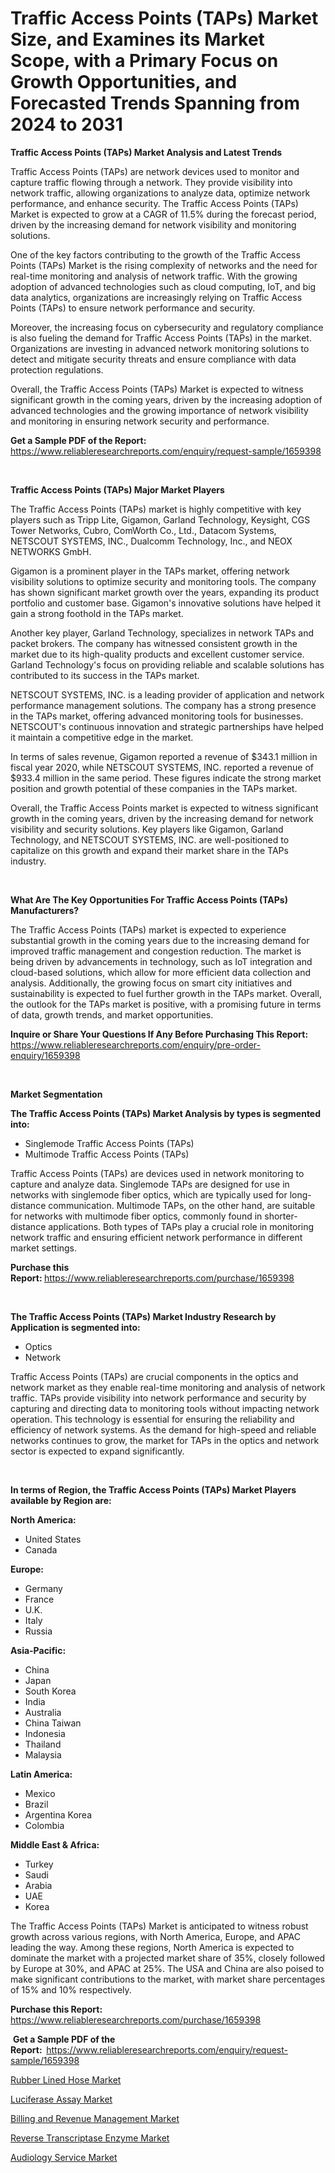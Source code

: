 <p><h1>Traffic Access Points (TAPs) Market Size, and Examines its Market Scope, with a Primary Focus on Growth Opportunities, and Forecasted Trends Spanning from 2024 to 2031</h1></p><p><strong>Traffic Access Points (TAPs) Market Analysis and Latest Trends</strong></p>
<p><p>Traffic Access Points (TAPs) are network devices used to monitor and capture traffic flowing through a network. They provide visibility into network traffic, allowing organizations to analyze data, optimize network performance, and enhance security. The Traffic Access Points (TAPs) Market is expected to grow at a CAGR of 11.5% during the forecast period, driven by the increasing demand for network visibility and monitoring solutions.</p><p>One of the key factors contributing to the growth of the Traffic Access Points (TAPs) Market is the rising complexity of networks and the need for real-time monitoring and analysis of network traffic. With the growing adoption of advanced technologies such as cloud computing, IoT, and big data analytics, organizations are increasingly relying on Traffic Access Points (TAPs) to ensure network performance and security.</p><p>Moreover, the increasing focus on cybersecurity and regulatory compliance is also fueling the demand for Traffic Access Points (TAPs) in the market. Organizations are investing in advanced network monitoring solutions to detect and mitigate security threats and ensure compliance with data protection regulations.</p><p>Overall, the Traffic Access Points (TAPs) Market is expected to witness significant growth in the coming years, driven by the increasing adoption of advanced technologies and the growing importance of network visibility and monitoring in ensuring network security and performance.</p></p>
<p><strong>Get a Sample PDF of the Report:&nbsp;</strong> <a href="https://www.reliableresearchreports.com/enquiry/request-sample/1659398">https://www.reliableresearchreports.com/enquiry/request-sample/1659398</a></p>
<p>&nbsp;</p>
<p><strong>Traffic Access Points (TAPs) Major Market Players</strong></p>
<p><p>The Traffic Access Points (TAPs) market is highly competitive with key players such as Tripp Lite, Gigamon, Garland Technology, Keysight, CGS Tower Networks, Cubro, ComWorth Co., Ltd., Datacom Systems, NETSCOUT SYSTEMS, INC., Dualcomm Technology, Inc., and NEOX NETWORKS GmbH. </p><p>Gigamon is a prominent player in the TAPs market, offering network visibility solutions to optimize security and monitoring tools. The company has shown significant market growth over the years, expanding its product portfolio and customer base. Gigamon's innovative solutions have helped it gain a strong foothold in the TAPs market.</p><p>Another key player, Garland Technology, specializes in network TAPs and packet brokers. The company has witnessed consistent growth in the market due to its high-quality products and excellent customer service. Garland Technology's focus on providing reliable and scalable solutions has contributed to its success in the TAPs market.</p><p>NETSCOUT SYSTEMS, INC. is a leading provider of application and network performance management solutions. The company has a strong presence in the TAPs market, offering advanced monitoring tools for businesses. NETSCOUT's continuous innovation and strategic partnerships have helped it maintain a competitive edge in the market.</p><p>In terms of sales revenue, Gigamon reported a revenue of $343.1 million in fiscal year 2020, while NETSCOUT SYSTEMS, INC. reported a revenue of $933.4 million in the same period. These figures indicate the strong market position and growth potential of these companies in the TAPs market.</p><p>Overall, the Traffic Access Points market is expected to witness significant growth in the coming years, driven by the increasing demand for network visibility and security solutions. Key players like Gigamon, Garland Technology, and NETSCOUT SYSTEMS, INC. are well-positioned to capitalize on this growth and expand their market share in the TAPs industry.</p></p>
<p>&nbsp;</p>
<p><strong>What Are The Key Opportunities For Traffic Access Points (TAPs) Manufacturers?</strong></p>
<p><p>The Traffic Access Points (TAPs) market is expected to experience substantial growth in the coming years due to the increasing demand for improved traffic management and congestion reduction. The market is being driven by advancements in technology, such as IoT integration and cloud-based solutions, which allow for more efficient data collection and analysis. Additionally, the growing focus on smart city initiatives and sustainability is expected to fuel further growth in the TAPs market. Overall, the outlook for the TAPs market is positive, with a promising future in terms of data, growth trends, and market opportunities.</p></p>
<p><strong>Inquire or Share Your Questions If Any Before Purchasing This Report:</strong> <a href="https://www.reliableresearchreports.com/enquiry/pre-order-enquiry/1659398">https://www.reliableresearchreports.com/enquiry/pre-order-enquiry/1659398</a></p>
<p>&nbsp;</p>
<p><strong>Market Segmentation</strong></p>
<p><strong>The Traffic Access Points (TAPs) Market Analysis by types is segmented into:</strong></p>
<p><ul><li>Singlemode Traffic Access Points (TAPs)</li><li>Multimode Traffic Access Points (TAPs)</li></ul></p>
<p><p>Traffic Access Points (TAPs) are devices used in network monitoring to capture and analyze data. Singlemode TAPs are designed for use in networks with singlemode fiber optics, which are typically used for long-distance communication. Multimode TAPs, on the other hand, are suitable for networks with multimode fiber optics, commonly found in shorter-distance applications. Both types of TAPs play a crucial role in monitoring network traffic and ensuring efficient network performance in different market settings.</p></p>
<p><strong>Purchase this Report:&nbsp;</strong><a href="https://www.reliableresearchreports.com/purchase/1659398">https://www.reliableresearchreports.com/purchase/1659398</a></p>
<p>&nbsp;</p>
<p><strong>The Traffic Access Points (TAPs) Market Industry Research by Application is segmented into:</strong></p>
<p><ul><li>Optics</li><li>Network</li></ul></p>
<p><p>Traffic Access Points (TAPs) are crucial components in the optics and network market as they enable real-time monitoring and analysis of network traffic. TAPs provide visibility into network performance and security by capturing and directing data to monitoring tools without impacting network operation. This technology is essential for ensuring the reliability and efficiency of network systems. As the demand for high-speed and reliable networks continues to grow, the market for TAPs in the optics and network sector is expected to expand significantly.</p></p>
<p>&nbsp;</p>
<p><strong>In terms of Region, the Traffic Access Points (TAPs) Market Players available by Region are:</strong></p>
<p>
    <p> <strong> North America: </strong>
        <ul>
            <li>United States</li>
            <li>Canada</li>
        </ul>
        </p> 
    <p> <strong> Europe: </strong>
        <ul>
            <li>Germany</li>
            <li>France</li>
            <li>U.K.</li>
            <li>Italy</li>
            <li>Russia</li>
        </ul>
        </p> 
    <p> <strong> Asia-Pacific: </strong>
        <ul>
            <li>China</li>
            <li>Japan</li>
            <li>South Korea</li>
            <li>India</li>
            <li>Australia</li>
            <li>China Taiwan</li>
            <li>Indonesia</li>
            <li>Thailand</li>
            <li>Malaysia</li>
        </ul>
        </p> 
    <p> <strong> Latin America: </strong>
        <ul>
            <li>Mexico</li>
            <li>Brazil</li>
            <li>Argentina Korea</li>
            <li>Colombia</li>
        </ul>
        </p> 
    <p> <strong> Middle East & Africa: </strong>
        <ul>
            <li>Turkey</li>
            <li>Saudi</li>
            <li>Arabia</li>
            <li>UAE</li>
            <li>Korea</li>
        </ul>
    </p>
    </p>
<p><p>The Traffic Access Points (TAPs) Market is anticipated to witness robust growth across various regions, with North America, Europe, and APAC leading the way. Among these regions, North America is expected to dominate the market with a projected market share of 35%, closely followed by Europe at 30%, and APAC at 25%. The USA and China are also poised to make significant contributions to the market, with market share percentages of 15% and 10% respectively.</p></p>
<p><strong>Purchase this Report: </strong><a href="https://www.reliableresearchreports.com/purchase/1659398">https://www.reliableresearchreports.com/purchase/1659398</a></p>
<p>&nbsp;<strong>Get a Sample PDF of the Report:&nbsp;&nbsp;</strong><a href="https://www.reliableresearchreports.com/enquiry/request-sample/1659398">https://www.reliableresearchreports.com/enquiry/request-sample/1659398</a></p>
<p><strong></strong></p>
<p><p><a href="https://issuu.com/reportprime-2/docs/rubber-lined-hose-market-size-2030.pptx">Rubber Lined Hose Market</a></p><p><a href="https://medium.com/@madiemoore67546/luciferase-assay-market-analysis-its-cagr-market-segmentation-and-global-industry-overview-c9484f6db520">Luciferase Assay Market</a></p><p><a href="https://medium.com/@madiemoore67546/billing-and-revenue-management-market-insights-into-market-cagr-market-trends-and-growth-f78f31f292a9">Billing and Revenue Management Market</a></p><p><a href="https://medium.com/@madiemoore67546/reverse-transcriptase-enzyme-market-competitive-analysis-market-trends-and-forecast-to-2031-371938d559d9">Reverse Transcriptase Enzyme Market</a></p><p><a href="https://medium.com/@madiemoore67546/audiology-service-market-size-reveals-the-best-marketing-channels-in-global-industry-986d7b3a4cbe">Audiology Service Market</a></p></p>